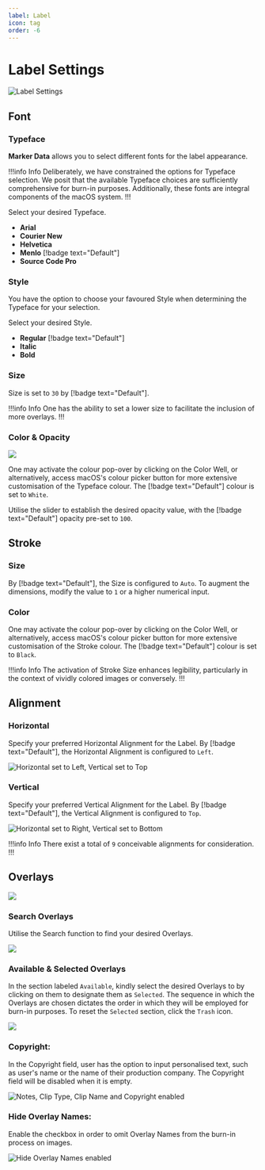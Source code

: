 ```yaml
---
label: Label
icon: tag
order: -6
---
```

# Label Settings

![Label Settings](/assets/md-label-settings.png)

## Font

### Typeface

**Marker Data** allows you to select different fonts for the label appearance.

!!!info Info
Deliberately, we have constrained the options for Typeface selection. We posit that the available Typeface choices are sufficiently comprehensive for burn-in purposes. Additionally, these fonts are integral components of the macOS system.
!!!

Select your desired Typeface.
- **Arial**
- **Courier New**
- **Helvetica**
- **Menlo** [!badge text="Default"]
- **Source Code Pro**

### Style

You have the option to choose your favoured Style when determining the Typeface for your selection.

Select your desired Style.
- **Regular** [!badge text="Default"]
- **Italic**
- **Bold**

### Size

Size is set to `30` by [!badge text="Default"].

!!!info Info
One has the ability to set a lower size to facilitate the inclusion of more overlays.
!!!

### Color & Opacity

![](/assets/md-label-settings_01.gif)

One may activate the colour pop-over by clicking on the Color Well, or alternatively, access macOS's colour picker button for more extensive customisation of the Typeface colour. The [!badge text="Default"] colour is set to `White`.

Utilise the slider to establish the desired opacity value, with the [!badge text="Default"] opacity pre-set to `100`.

## Stroke

### Size

By [!badge text="Default"], the Size is configured to `Auto`. To augment the dimensions, modify the value to `1` or a higher numerical input.

### Color

One may activate the colour pop-over by clicking on the Color Well, or alternatively, access macOS's colour picker button for more extensive customisation of the Stroke colour. The [!badge text="Default"] colour is set to `Black`.

!!!info Info
The activation of Stroke Size enhances legibility, particularly in the context of vividly colored images or conversely.
!!!

## Alignment

### Horizontal

Specify your preferred Horizontal Alignment for the Label. By [!badge text="Default"], the Horizontal Alignment is configured to `Left`.

![Horizontal set to Left, Vertical set to Top](/assets/md-label-settings_02.png)

### Vertical

Specify your preferred Vertical Alignment for the Label. By [!badge text="Default"], the Vertical Alignment is configured to `Top`.

![Horizontal set to Right, Vertical set to Bottom](/assets/md-label-settings_03.png)

!!!info Info
There exist a total of `9` conceivable alignments for consideration.
!!!

## Overlays

![](/assets/md-label-overlays-settings.png)

### Search Overlays

Utilise the Search function to find your desired Overlays.

![](/assets/md-label-overlays-settings-search.gif)

### Available & Selected Overlays

In the section labeled `Available`, kindly select the desired Overlays to by clicking on them to designate them as `Selected`. The sequence in which the Overlays are chosen dictates the order in which they will be employed for burn-in purposes. To reset the `Selected` section, click the `Trash` icon.

![](/assets/md-label-overlays-settings-search-selected.gif)

### Copyright:

In the Copyright field, user has the option to input personalised text, such as user's name or the name of their production company. The Copyright field will be disabled when it is empty.

![Notes, Clip Type, Clip Name and Copyright enabled](/assets/md-label-settings_04.png)

### Hide Overlay Names:

Enable the checkbox in order to omit Overlay Names from the burn-in process on images.

![Hide Overlay Names enabled](/assets/md-label-settings_05.png)


